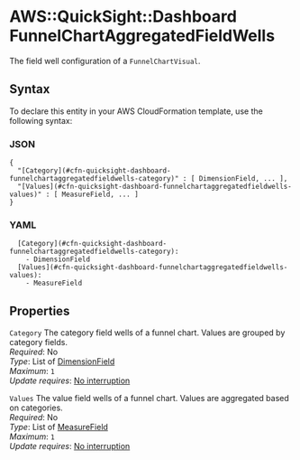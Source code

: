 # AWS::QuickSight::Dashboard FunnelChartAggregatedFieldWells<a name="aws-properties-quicksight-dashboard-funnelchartaggregatedfieldwells"></a>

The field well configuration of a `FunnelChartVisual`\.

## Syntax<a name="aws-properties-quicksight-dashboard-funnelchartaggregatedfieldwells-syntax"></a>

To declare this entity in your AWS CloudFormation template, use the following syntax:

### JSON<a name="aws-properties-quicksight-dashboard-funnelchartaggregatedfieldwells-syntax.json"></a>

```
{
  "[Category](#cfn-quicksight-dashboard-funnelchartaggregatedfieldwells-category)" : [ DimensionField, ... ],
  "[Values](#cfn-quicksight-dashboard-funnelchartaggregatedfieldwells-values)" : [ MeasureField, ... ]
}
```

### YAML<a name="aws-properties-quicksight-dashboard-funnelchartaggregatedfieldwells-syntax.yaml"></a>

```
  [Category](#cfn-quicksight-dashboard-funnelchartaggregatedfieldwells-category):
    - DimensionField
  [Values](#cfn-quicksight-dashboard-funnelchartaggregatedfieldwells-values):
    - MeasureField
```

## Properties<a name="aws-properties-quicksight-dashboard-funnelchartaggregatedfieldwells-properties"></a>

`Category` <a name="cfn-quicksight-dashboard-funnelchartaggregatedfieldwells-category"></a>
The category field wells of a funnel chart\. Values are grouped by category fields\.  
_Required_: No  
_Type_: List of [DimensionField](aws-properties-quicksight-dashboard-dimensionfield.md)  
_Maximum_: `1`  
_Update requires_: [No interruption](https://docs.aws.amazon.com/AWSCloudFormation/latest/UserGuide/using-cfn-updating-stacks-update-behaviors.html#update-no-interrupt)

`Values` <a name="cfn-quicksight-dashboard-funnelchartaggregatedfieldwells-values"></a>
The value field wells of a funnel chart\. Values are aggregated based on categories\.  
_Required_: No  
_Type_: List of [MeasureField](aws-properties-quicksight-dashboard-measurefield.md)  
_Maximum_: `1`  
_Update requires_: [No interruption](https://docs.aws.amazon.com/AWSCloudFormation/latest/UserGuide/using-cfn-updating-stacks-update-behaviors.html#update-no-interrupt)
